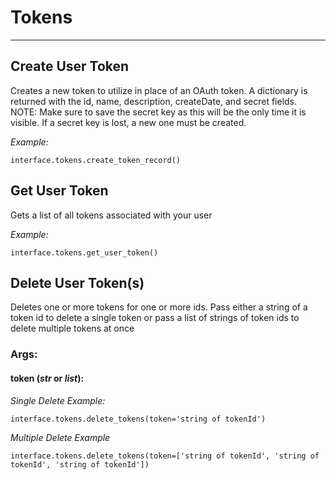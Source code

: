 # Tokens

----

## Create User Token
Creates a new token to utilize in place of an OAuth token. A dictionary is returned with the id, name,
        description, createDate, and secret fields. NOTE: Make sure to save the secret key as this will be the only time
        it is visible. If a secret key is lost, a new one must be created.
        
  
  *Example:*
  
	interface.tokens.create_token_record()

## Get User Token
Gets a list of all tokens associated with your user
  
*Example:*
  
	interface.tokens.get_user_token()

## Delete User Token(s)
 Deletes one or more tokens for one or more ids. Pass either a string of a token id to delete a single token or
        pass a list of strings of token ids to delete multiple tokens at once
 ### **Args:**

#### token (*str* or *list*):
*Single Delete Example:*

    interface.tokens.delete_tokens(token='string of tokenId')

*Multiple Delete Example*

    interface.tokens.delete_tokens(token=['string of tokenId', 'string of tokenId', 'string of tokenId'])
